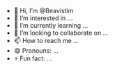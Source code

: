 - 👋 Hi, I’m @Beavistim
- 👀 I’m interested in ...
- 🌱 I’m currently learning ...
- 💞️ I’m looking to collaborate on ...
- 📫 How to reach me ...
- 😄 Pronouns: ...
- ⚡ Fun fact: ...

<!---
Beavistim/Beavistim is a ✨ special ✨ repository because its `README.md` (this file) appears on your GitHub profile.
You can click the Preview link to take a look at your changes.
--->
